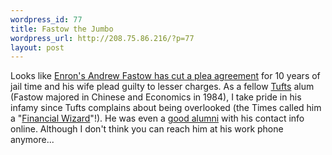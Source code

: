 ```yaml
--- 
wordpress_id: 77
title: Fastow the Jumbo
wordpress_url: http://208.75.86.216/?p=77
layout: post
---
```

Looks like <a href="http://www.washingtonpost.com/ac2/wp-dyn/A14192-2004Jan13?language=printer">Enron's Andrew Fastow has cut a plea agreement</a> for 10 years of jail time and his wife plead guilty to lesser charges. As a fellow <a href="http://www.tufts.edu">Tufts</a> alum (Fastow majored in Chinese and Economics in 1984), I take pride in his infamy since Tufts complains about being overlooked (the Times called him a "<a href="http://www.nytimes.com/2002/02/06/business/06FAST.html">Financial Wizard</a>"!). He was even a <a href="http://www.alumniconnections.com/tufts/">good alumni</a> with his contact info online. Although I don't think you can reach him at his work phone anymore...

